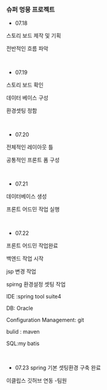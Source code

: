 
### 슈퍼 멍뭉 프로젝트


- 07.18

스토리 보드 제작 및 기획 

전반적인 흐름 파악


&nbsp;


- 07.19 

스토리 보드 확인 

데이터 베이스 구성 

환경셋팅 정함 

&nbsp;

- 07.20

전체적인 레이아웃 틀 

공통적인 프론트 폼 구성

&nbsp;

- 07.21

데이터베이스 생성 

프론트 어드민 작업 실행


&nbsp;

- 07.22

 프론트 어드민 작업완료
 
 백엔드 작업 시작

 jsp 변경 작업 

 spirng 환경설정 셋팅 작업 

 IDE :spring tool suite4

 DB: Oracle

Configuration Management: git

bulid : maven

SQL:my batis


&nbsp;

- 07.23
spring 기본 셋팅환경 구축 완료

이클립스 깃허브 연동 -팀원







